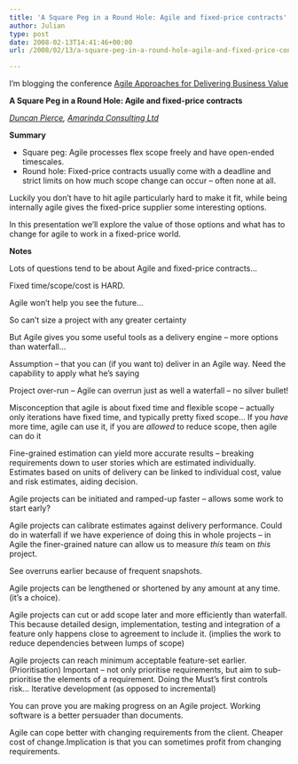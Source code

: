 ```yaml
---
title: 'A Square Peg in a Round Hole: Agile and fixed-price contracts'
author: Julian
type: post
date: 2008-02-13T14:41:46+00:00
url: /2008/02/13/a-square-peg-in-a-round-hole-agile-and-fixed-price-contracts/

---
```

I’m blogging the conference [Agile Approaches for Delivering Business Value][1]

**A Square Peg in a Round Hole: Agile and fixed-price contracts** 

_[Duncan Pierce][2], [Amarinda Consulting Ltd][3]_

**Summary**

  * Square peg: Agile processes flex scope freely and have open-ended timescales.
  * Round hole: Fixed-price contracts usually come with a deadline and strict limits on how much scope change can occur &#8211; often none at all.

Luckily you don&#8217;t have to hit agile particularly hard to make it fit, while being internally agile gives the fixed-price supplier some interesting options.

In this presentation we&#8217;ll explore the value of those options and what has to change for agile to work in a fixed-price world.

<!--more-->

**Notes**

Lots of questions tend to be about Agile and fixed-price contracts…

Fixed time/scope/cost is HARD.

Agile won’t help you see the future…

So can’t size a project with any greater certainty

But Agile gives you some useful tools as a delivery engine – more options than waterfall…

Assumption – that you can (if you want to) deliver in an Agile way. Need the capability to apply what he’s saying

Project over-run – Agile can overrun just as well a waterfall – no silver bullet!

Misconception that agile is about fixed time and flexible scope – actually only iterations have fixed time, and typically pretty fixed scope… If you _have_ more time, agile can use it, if you are _allowed_ to reduce scope, then agile can do it

Fine-grained estimation can yield more accurate results – breaking requirements down to user stories which are estimated individually. Estimates based on units of delivery can be linked to individual cost, value and risk estimates, aiding decision.

<p dir="ltr" style="margin-right: 0px">
  Agile projects can be initiated and ramped-up faster – allows some work to start early?
</p>

<p dir="ltr" style="margin-right: 0px">
  Agile projects can calibrate estimates against delivery performance. Could do in waterfall if we have experience of doing this in whole projects – in Agile the finer-grained nature can allow us to measure <em>this</em> team on <em>this</em> project.
</p>

<p dir="ltr" style="margin-right: 0px">
  See overruns earlier because of frequent snapshots.
</p>

<p dir="ltr" style="margin-right: 0px">
  Agile projects can be lengthened or shortened by any amount at any time. (it’s a choice).
</p>

<p dir="ltr" style="margin-right: 0px">
  Agile projects can cut or add scope later and more efficiently than waterfall. This because detailed design, implementation, testing and integration of a feature only happens close to agreement to include it. (implies the work to reduce dependencies between lumps of scope)
</p>

<p dir="ltr" style="margin-right: 0px">
  Agile projects can reach minimum acceptable feature-set earlier. (Prioritisation) Important – not only prioritise requirements, but aim to sub-prioritise the elements of a requirement. Doing the Must’s first controls risk… Iterative development (as opposed to incremental)
</p>

<p dir="ltr" style="margin-right: 0px">
  You can prove you are making progress on an Agile project. Working software is a better persuader than documents.
</p>

<p dir="ltr" style="margin-right: 0px">
  Agile can cope better with changing requirements from the client. Cheaper cost of change.Implication is that you can sometimes profit from changing requirements.
</p>

 [1]: https://www.unicom.co.uk/product_detail.asp?prdid=1547
 [2]: https://duncanpierce.org/
 [3]: https://amarinda.com/
